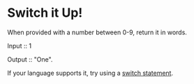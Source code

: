 # Switch it Up!
When provided with a number between 0-9, return it in words.

Input :: 1

Output :: "One".

If your language supports it, try using a [switch statement](https://en.wikipedia.org/wiki/Switch_statement).